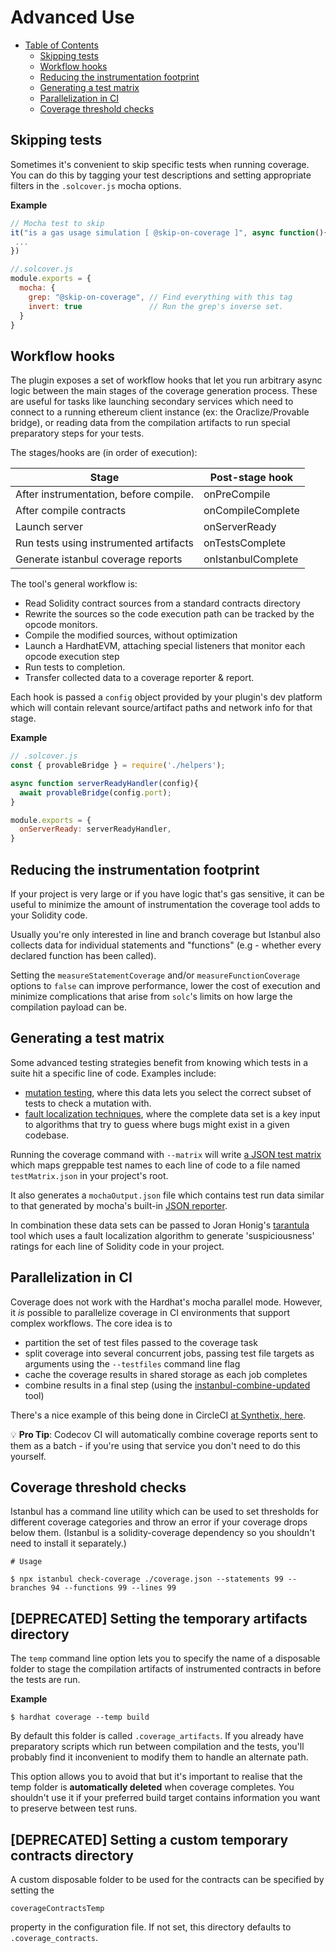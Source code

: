 # Advanced Use

- [Table of Contents](#contents)
  * [Skipping tests](#skipping-tests)
  * [Workflow hooks](#workflow-hooks)
  * [Reducing the instrumentation footprint](#reducing-the-instrumentation-footprint)
  * [Generating a test matrix](#generating-a-test-matrix)
  * [Parallelization in CI](#parallelization-in-ci)
  * [Coverage threshold checks](#coverage-threshold-checks)

## Skipping tests

Sometimes it's convenient to skip specific tests when running coverage. You can do this by
tagging your test descriptions and setting appropriate filters in the `.solcover.js` mocha options.

**Example**
```javascript
// Mocha test to skip
it("is a gas usage simulation [ @skip-on-coverage ]", async function(){
 ...
})
```

```javascript
//.solcover.js
module.exports = {
  mocha: {
    grep: "@skip-on-coverage", // Find everything with this tag
    invert: true               // Run the grep's inverse set.
  }
}
```

## Workflow hooks

The plugin exposes a set of workflow hooks that let you run arbitrary async logic between the main
stages of the coverage generation process. These are useful for tasks like launching secondary
services which need to connect to a running ethereum client instance (ex: the Oraclize/Provable bridge),
or reading data from the compilation artifacts to run special preparatory steps for your tests.

The stages/hooks are (in order of execution):

| Stage                                   | Post-stage hook    |
|---------------------------------------- |--------------------|
| After instrumentation, before compile.  | onPreCompile       |
| After compile contracts                 | onCompileComplete  |
| Launch server                           | onServerReady      |
| Run tests using instrumented artifacts  | onTestsComplete    |
| Generate istanbul coverage reports      | onIstanbulComplete |

The tool's general workflow is:

+ Read Solidity contract sources from a standard contracts directory
+ Rewrite the sources so the code execution path can be tracked by the opcode monitors.
+ Compile the modified sources, without optimization
+ Launch a HardhatEVM, attaching special listeners that monitor each opcode execution step
+ Run tests to completion.
+ Transfer collected data to a coverage reporter & report.

Each hook is passed a `config` object provided by your plugin's dev platform which will contain
relevant source/artifact paths and network info for that stage.

**Example**

```javascript
// .solcover.js
const { provableBridge } = require('./helpers');

async function serverReadyHandler(config){
  await provableBridge(config.port);
}

module.exports = {
  onServerReady: serverReadyHandler,
}
```

## Reducing the instrumentation footprint

If your project is very large or if you have logic that's gas sensitive, it can be useful to
minimize the amount of instrumentation the coverage tool adds to your Solidity code.

Usually you're only interested in line and branch coverage but Istanbul also collects data for individual
statements and "functions" (e.g - whether every declared function has been called).

Setting the `measureStatementCoverage` and/or `measureFunctionCoverage` options to `false` can
improve performance, lower the cost of execution and minimize complications that arise from `solc`'s
limits on how large the compilation payload can be.

## Generating a test matrix

Some advanced testing strategies benefit from knowing which tests in a suite hit a
specific line of code. Examples include:
+ [mutation testing][22], where this data lets you select the correct subset of tests to check
a mutation with.
+ [fault localization techniques][23], where the complete data set is a key input to algorithms that try
to guess where bugs might exist in a given codebase.

Running the coverage command with `--matrix` will write [a JSON test matrix][25] which maps greppable
test names to each line of code to a file named `testMatrix.json` in your project's root.

It also generates a `mochaOutput.json` file which contains test run data similar to that
generated by mocha's built-in [JSON reporter][27].

In combination these data sets can be passed to Joran Honig's [tarantula][29] tool which uses
a fault localization algorithm to generate 'suspiciousness' ratings for each line of
Solidity code in your project.

## Parallelization in CI

Coverage does not work with the Hardhat's mocha parallel mode. However, it *is* possible to parallelize coverage in CI environments that support complex workflows. The core idea is to

+ partition the set of test files passed to the coverage task
+ split coverage into several concurrent jobs, passing test file targets as arguments using the `--testfiles` command line flag
+ cache the coverage results in shared storage as each job completes
+ combine results in a final step (using the [instanbul-combine-updated][30] tool)

There's a nice example of this being done in CircleCI [at Synthetix, here][31].

:bulb: **Pro Tip**: Codecov CI will automatically combine coverage reports sent to them as a batch - if you're using that service you don't need to do this yourself.

## Coverage threshold checks

Istanbul has a command line utility which can be used to set thresholds for different coverage categories and throw an error if your coverage drops below them. (Istanbul is a solidity-coverage dependency so you shouldn't need to install it separately.)

```shell
# Usage

$ npx istanbul check-coverage ./coverage.json --statements 99 --branches 94 --functions 99 --lines 99
```

## [DEPRECATED] Setting the temporary artifacts directory

The `temp` command line option lets you to specify the name of a disposable folder to
stage the compilation artifacts of instrumented contracts in before the tests are run.

**Example**
```
$ hardhat coverage --temp build
```

By default this folder is called `.coverage_artifacts`. If you already have
preparatory scripts which run between compilation and the tests, you'll probably
find it inconvenient to modify them to handle an alternate path.

This option allows you to avoid that but it's important to realise that the temp
folder is **automatically deleted** when coverage completes. You shouldn't use it if your preferred
build target contains information you want to preserve between test runs.

## [DEPRECATED] Setting a custom temporary contracts directory

A custom disposable folder to be used for the contracts can be specified by setting the
```
coverageContractsTemp
```
property in the configuration file. If not set, this directory defaults to `.coverage_contracts`.


[22]: https://github.com/JoranHonig/vertigo#vertigo
[23]: http://spideruci.org/papers/jones05.pdf
[25]: https://github.com/sc-forks/solidity-coverage/blob/master/docs/matrix.md
[27]: https://mochajs.org/api/reporters_json.js.html
[29]: https://github.com/JoranHonig/tarantula
[30]: https://www.npmjs.com/package/istanbul-combine-updated
[31]: https://github.com/Synthetixio/synthetix/blob/bd54f4e9cfd1529d8ea2e5a7b4d0be4c988e1a03/.circleci/src/jobs/job-unit-tests-coverage.yml
